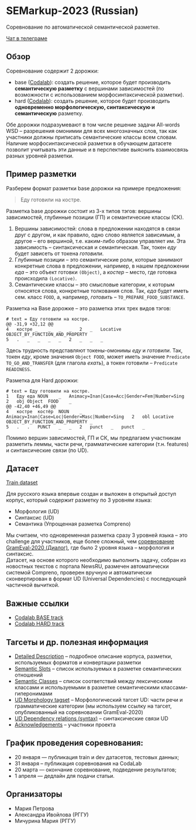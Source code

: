 # SEMarkup-2023 (Russian)

Соревнование по автоматической семантической разметке.

[Чат в телеграме](https://t.me/+58wXWNPgUt8yZDgy)

## Обзор

Соревнование содержит 2 дорожки:
- base ([Codalab](https://codalab.lisn.upsaclay.fr/competitions/10472)): создать решение, которое будет производить **семантическую разметку** с вершинами зависимостей (по возможности с использованием морфосинтаксической разметки).
- hard ([Codalab](https://codalab.lisn.upsaclay.fr/competitions/10471)): создать решение, которое будет производить **одновременно морфологическую, синтаксическую и семантическую** разметку.

Обе дорожки подразумевают в том числе решение задачи All-words WSD &ndash; разрешения омонимии для всех многозначных слов, так как участники должны приписать семантические классы всем словам.<br />
Наличие морфосинтаксической разметки в обучающем датасете позволит учитывать эти данные и в перспективе выяснить взаимосвязь разных уровней разметки.

## Пример разметки

Разберем формат разметки base дорожки на примере предложения:
> Еду готовили на костре.

Разметка base дорожки состоит из 3-х типов тэгов: вершины зависимостей, глубинные позиции (ГП) и семантические классы (СК).
1) Вершины зависимостей: слова в предложении находятся в связи друг с другом, и как правило, одно слово является зависимым, а другое &ndash; его вершиной, т.е. каким-либо образом управляет им. Эта зависимость &ndash; синтаксическая и семантическая. Так, токен *еду* будет зависеть от токена *готовили*.
2) Глубинные позиции &ndash; это семантические роли, которые занимают конкретные слова в предложении, например, в нашем предложении *еда* &ndash; это объект готовки `(Object)`, а *костер* &ndash; место, где готовка происходила `(Locative)`.
3) Семантические классы &ndash; это смысловые категории, к которым относятся слова, конкретные толкования слов. Так, *еда* будет иметь сем. класс `FOOD`, а, например, *готовить* &ndash; `TO_PREPARE_FOOD_SUBSTANCE`.

Разметка на Base дорожке &ndash; это разметка этих трех видов тэгов:

```
# text = Еду готовили на костре.
@@ -31,9 +32,12 @@
4	костре _	_	_	_	2	_	Locative	OBJECT_BY_FUNCTION_AND_PROPERTY
5	.	_	_	_	_	2	_	_	_
```
Здесь трудность представляют токены-омонимы *еду* и *готовили*. Так, токен *еду*, кроме значения `Object FOOD`, может иметь значение `Predicate	TO_GO_AND_TRANSFER` (для глагола *ехать*), а токен готовили &ndash; `Predicate	READINESS`.

Разметка для Hard дорожки:

```
# text = Еду готовили на костре.
1	Еду	еда	NOUN	_	Animacy=Inan|Case=Acc|Gender=Fem|Number=Sing	2	obj	Object	FOOD	_
@@ -42,40 +46,49 @@
4	костре	костёр	NOUN	_	Animacy=Inan|Case=Loc|Gender=Masc|Number=Sing	2	obl	Locative	OBJECT_BY_FUNCTION_AND_PROPERTY	_
5	.	.	PUNCT	_	_	2	punct	_	punct	_
```
Помимо вершин зависимостей, ГП и СК, мы предлагаем участникам разметить леммы, части речи, грамматические категории (т.н. features) и синтаксические связи (по UD).

## Датасет

[Train dataset](train.conllu)

Для русского языка впервые создан и выложен в открытый доступ корпус, который содержит разметку по 3 уровням языка:
- Морфология (UD)
- Синтаксис (UD)
- Семантика (Упрощенная разметка Compreno)

Мы считаем, что одновременная разметка сразу 3 уровней языка &ndash; это challenge для участников, еще более сложный, чем [соревнование GramEval-2020 (Диалог)](https://github.com/dialogue-evaluation/GramEval2020), где было 2 уровня языка &ndash; морфология и синтаксис.<br />
Датасет, на основе которого необходимо выполнить задачу, собран из новостных текстов с портала NewsRU, размечен автоматически системой Compreno, проверен вручную и автоматически сконвертирован в формат UD (Universal Dependencies) с последующей частичной вычиткой.

## Важные ссылки

- [Codalab BASE track](https://codalab.lisn.upsaclay.fr/competitions/10472)
- [Codalab HARD track](https://codalab.lisn.upsaclay.fr/competitions/10471)

## Тагсеты и др. полезная информация

- [Detailed Description](README_detailed_description.md) – подробное описание корпуса, разметки, используемых форматов и конвертации разметки
- [Semantic Slots](tagsets/semantic_slots.xlsx) – список используемых в разметке семантических отношений
- [Semantic Classes](tagsets/semantic_classes.csv) – список соответствий между лексическими классами и используемыми в разметке семантическими классами-гиперонимами
- [UD Morphology tagset](https://github.com/dialogue-evaluation/GramEval2020/blob/master/UDtagset/UD-Russian_tagset.md) &ndash; Морфологический тагсет UD: части речи и грамматические категории (мы используем ссылку на тагсет, опубликованный на соревновании GramEval-2020)
- [UD Dependency relations (syntax)](tagsets/syntax.md) &ndash; синтаксические связи UD
- [Acknowledgements](acknowledgements.md) – участники проекта

## График проведения соревнования:

- 20 января — публикация train и dev датасетов, тестовых данных;
- 31 января &ndash; публикация соревнования на CodaLab
- 20 марта — окончание соревнование, подведение результатов;
- 1 апреля — дедлайн для подачи статьи.

## Организаторы

- Мария Петрова
- Александра Ивойлова (РГГУ)
- Мичурина Мария (РГГУ)

